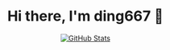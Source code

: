 <p>
  <h1 align="center">
    <b>Hi there, I'm ding667</a> 👋</b>
  </h1>
</p>

<p align="center">
  <a href="https://github.com/ding667">
    <img alt="GitHub Stats" src="https://github-readme-stats.vercel.app/api?username=ding67&hide=issues&hide_title=true&include_all_commits=true&bg_color=30,e96443,904e95&title_color=fff&text_color=fff" />
    </a>
</p>